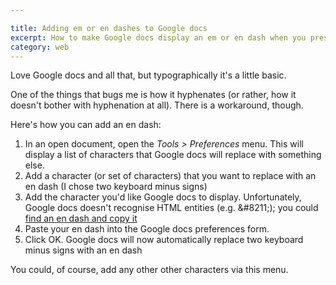 ```yaml
---

title: Adding em or en dashes to Google docs
excerpt: How to make Google docs display an em or en dash when you press the dash key twice.
category: web
---
```


Love Google docs and all that, but typographically it's a little basic.

One of the things that bugs me is how it hyphenates (or rather, how it doesn't bother with hyphenation at all). There is a workaround, though.

Here's how you can add an en dash:

1. In an open document, open the _Tools > Preferences_ menu. This will display a list of characters that Google docs will replace with something else.
2. Add a character (or set of characters) that you want to replace with an en dash (I chose two keyboard minus signs)
3. Add the character you'd like Google docs to display. Unfortunately, Google docs doesn't recognise HTML entities (e.g. &amp;#8211;); you could [find an en dash and copy it](http://www.copypastecharacter.com/)
4. Paste your en dash into the Google docs preferences form.
5. Click OK. Google docs will now automatically replace two keyboard minus signs with an en dash

You could, of course, add any other other characters via this menu.
